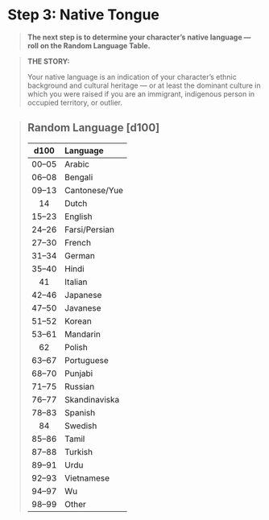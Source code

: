 # Step 3: Native Tongue

<div class="no-margin">
<blockquote class="header-bg">

**The next step is to determine your character’s native language — roll on the Random Language Table.**

</blockquote>

<blockquote>

**THE STORY:**

Your native language is an indication of your character’s ethnic background and cultural heritage — or at least the dominant culture in which you were raised if you are an immigrant, indigenous person in occupied territory, or outlier.

</blockquote>
</div>

<blockquote class="table">

## Random Language \[d100\]

<div class="tnw1">

<sort>

| d100<sort-n d100> | Language<sort-by> |
| :---------------: | :---------------- |
|       00–05       | Arabic            |
|       06–08       | Bengali           |
|       09–13       | Cantonese/Yue     |
|        14         | Dutch             |
|       15–23       | English           |
|       24–26       | Farsi/Persian     |
|       27–30       | French            |
|       31–34       | German            |
|       35–40       | Hindi             |
|        41         | Italian           |
|       42–46       | Japanese          |
|       47–50       | Javanese          |
|       51–52       | Korean            |
|       53–61       | Mandarin          |
|        62         | Polish            |
|       63–67       | Portuguese        |
|       68–70       | Punjabi           |
|       71–75       | Russian           |
|       76–77       | Skandinaviska     |
|       78–83       | Spanish           |
|        84         | Swedish           |
|       85–86       | Tamil             |
|       87–88       | Turkish           |
|       89–91       | Urdu              |
|       92–93       | Vietnamese        |
|       94–97       | Wu                |
|       98–99       | Other<sort-fixed> |

</div>
</blockquote>

